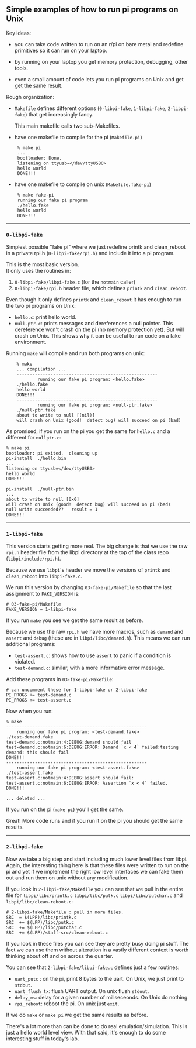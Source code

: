 ## Simple examples of how to run pi programs on Unix

Key ideas:
  - you can take code written to run on an r/pi on bare metal and 
    redefine primitives so it can run on your laptop.

  - by running on your laptop you get memory protection, debugging,
    other tools.

  - even a small amount of code lets you run pi programs on Unix and get
    get the same result.

Rough organization:
 - `Makefile` defines different options (`0-libpi-fake`, `1-libpi-fake`,
   `2-libpi-fake`) that get increasingly fancy.

   This main makefile calls two sub-Makefiles.

 - have one makefile to compile for the pi (`Makefile.pi`)

        % make pi
        ...
        bootloader: Done.
        listening on ttyusb=</dev/ttyUSB0>
        hello world
        DONE!!!
        
 - have one makefile to compile on unix (`Makefile.fake-pi`)

        % make fake-pi
        running our fake pi program
        ./hello.fake
        hello world
        DONE!!!

-----------------------------------------------------------------------
### `0-libpi-fake`

Simplest possible "fake pi"  where we just redefine printk and
clean_reboot in a private rpi.h  (`0-libpi-fake/rpi.h`) and include it
into a pi program.

This is the most basic version.  
It only uses the routines in:
 1. `0-libpi-fake/libpi-fake.c` (for the `notmain` caller)
 2. `0-libpi-fake/rpi.h` header file, which defines `printk` and
`clean_reboot`.


Even though it only defines `printk` and `clean_reboot` it has enough
to run the two pi programs on Unix:
  - `hello.c`: print hello world. 
  - `null-ptr.c`: prints messages and dereferences a null pointer.
     This dereference won't crash on the pi (no memory protection yet).
     But will crash on Unix.  This shows why it can be useful to run
     code on a fake environment.

Running `make` will compile and run both programs on unix:

        % make
        ... compilation ...
        ------------------------------------------------------ 
                running our fake pi program: <hello.fake>         
        ./hello.fake
        hello world
        DONE!!!
        ------------------------------------------------------ 
                running our fake pi program: <null-ptr.fake>         
        ./null-ptr.fake
        about to write to null [(nil)]
        will crash on Unix (good!  detect bug) will succeed on pi (bad)


As promised, if you run on the pi you get the same for `hello.c` and a
different for `nullptr.c`:

    % make pi
    bootloader: pi exited.  cleaning up
    pi-install  ./hello.bin
    ...
    listening on ttyusb=</dev/ttyUSB0>
    hello world
    DONE!!!

    pi-install  ./null-ptr.bin
    ...
    about to write to null [0x0]
    will crash on Unix (good!  detect bug) will succeed on pi (bad)
    null write succeeded??   result = 1
    DONE!!!


-----------------------------------------------------------------------
### `1-libpi-fake`

This version starts getting more real.  The big change is that we use
the raw `rpi.h` header file from the libpi directory at the top of the
class repo (`libpi/include/rpi.h`).

Because we use `libpi`'s header we move the versions of `printk` and
`clean_reboot` into `libpi-fake.c`.

We run this version by changing `03-fake-pi/Makefile` so that the last
assignment to `FAKE_VERSION` is:

    # 03-fake-pi/Makefile
    FAKE_VERSION = 1-libpi-fake


If you run `make` you see we get the same result as before.

Because we use the raw `rpi.h` we have more macros, such as `demand` and
`assert` and `debug` (these are in `libpi/libc/demand.h`).  This
means we can run additional programs:
  -  `test-assert.c`: shows how to use `assert` to panic if a condition
     is violated.
  - `test-demand.c`: similar, with a more informative error message.


Add these programs in `03-fake-pi/Makefile`:

    # can uncomment these for 1-libpi-fake or 2-libpi-fake
    PI_PROGS += test-demand.c
    PI_PROGS += test-assert.c


Now when you run:

    % make
    ------------------------------------------------------ 
        running our fake pi program: <test-demand.fake>         
    ./test-demand.fake
    test-demand.c:notmain:4:DEBUG:demand should fail
    test-demand.c:notmain:6:DEBUG:ERROR: Demand `x < 4` failed:testing demand: this should fail
    DONE!!!
    ------------------------------------------------------ 
        running our fake pi program: <test-assert.fake>         
    ./test-assert.fake
    test-assert.c:notmain:4:DEBUG:assert should fail:
    test-assert.c:notmain:6:DEBUG:ERROR: Assertion `x < 4` failed.
    DONE!!!

    ... deleted ...


If you run on the pi (`make pi`) you'll get the same.

Great! More code runs and if you run it on the pi you should get the same
results.

-----------------------------------------------------------------------
### `2-libpi-fake`

Now we take a big step and start including much lower level files from
libpi.  Again, the interesting thing here is that these files were written
to run on the pi and yet if we implement the right low level interfaces
we can fake them out and run them on unix without any modification.

If you look in `2-libpi-fake/Makefile` you can see that we pull in
the entire file for `libpi/libc/printk.c`
`libpi/libc/putk.c`
`libpi/libc/putchar.c`
and `libpi/libc/clean-reboot.c`:

    # 2-libpi-fake/Makefile : pull in more files.
    SRC  = $(LPP)/libc/printk.c
    SRC  += $(LPP)/libc/putk.c
    SRC  += $(LPP)/libc/putchar.c
    SRC  += $(LPP)/staff-src/clean-reboot.c

If you look in these files you can see they are pretty busy doing
pi stuff.  The fact we can use them without alteration in a vastly
different context is worth thinking about off and on across the quarter.

You can see that `2-libpi-fake/libpi-fake.c` defines just a few routines:
  - `uart_putc` : on the pi, print 8 bytes to the uart.  On Unix, we just
     print to `stdout`.
  - `uart_flush_tx`: flush UART output.  On unix flush `stdout`.
  - `delay_ms`: delay for a given number of millseceonds.  On Unix do nothing.
  - `rpi_reboot`: reboot the pi.  On unix just `exit`.

If we do `make` or `make pi` we get the same results as before.

There's a lot more than can be done to do real emulation/simulation.
This is just a hello world level view.  With that said, it's enough
to do some interesting stuff in today's lab.
